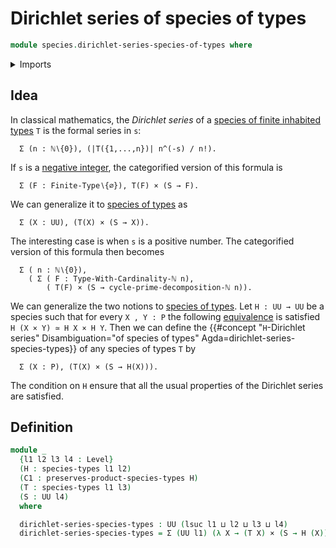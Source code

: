 # Dirichlet series of species of types

```agda
module species.dirichlet-series-species-of-types where
```

<details><summary>Imports</summary>

```agda
open import foundation.cartesian-product-types
open import foundation.dependent-pair-types
open import foundation.universe-levels

open import species.species-of-types
```

</details>

## Idea

In classical mathematics, the _Dirichlet series_ of a
[species of finite inhabited types](species.species-of-finite-inhabited-types.md)
`T` is the formal series in `s`:

```text
  Σ (n : ℕ∖{0}), (|T({1,...,n})| n^(-s) / n!).
```

If `s` is a [negative integer](elementary-number-theory.negative-integers.md),
the categorified version of this formula is

```text
  Σ (F : Finite-Type∖{∅}), T(F) × (S → F).
```

We can generalize it to [species of types](species.species-of-types.md) as

```text
  Σ (X : UU), (T(X) × (S → X)).
```

The interesting case is when `s` is a positive number. The categorified version
of this formula then becomes

```text
  Σ ( n : ℕ∖{0}),
    ( Σ ( F : Type-With-Cardinality-ℕ n),
        ( T(F) × (S → cycle-prime-decomposition-ℕ n)).
```

We can generalize the two notions to
[species of types](species.species-of-types.md). Let `H : UU → UU` be a species
such that for every `X , Y : P` the following
[equivalence](foundation-core.equivalences.md) is satisfied
`H (X × Y) ≃ H X × H Y`. Then we can define the
{{#concept "`H`-Dirichlet series" Disambiguation="of species of types" Agda=dirichlet-series-species-types}}
of any species of types `T` by

```text
  Σ (X : P), (T(X) × (S → H(X))).
```

The condition on `H` ensure that all the usual properties of the Dirichlet
series are satisfied.

## Definition

```agda
module _
  {l1 l2 l3 l4 : Level}
  (H : species-types l1 l2)
  (C1 : preserves-product-species-types H)
  (T : species-types l1 l3)
  (S : UU l4)
  where

  dirichlet-series-species-types : UU (lsuc l1 ⊔ l2 ⊔ l3 ⊔ l4)
  dirichlet-series-species-types = Σ (UU l1) (λ X → (T X) × (S → H (X)))
```
